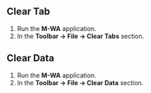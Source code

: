 ## Clear Tab

1. Run the **M-WA** application.
2. In the **Toolbar → File → Clear Tabs** section.

## Clear Data

1. Run the **M-WA** application.
2. In the **Toolbar → File → Clear Data** section.